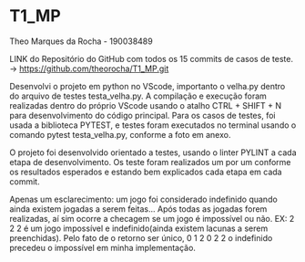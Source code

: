 # T1_MP
Theo Marques da Rocha - 190038489

LINK do Repositório do GitHub com todos os  15 commits de casos de teste. -> https://github.com/theorocha/T1_MP.git 


Desenvolvi o projeto em python no VScode, importanto o velha.py dentro do arquivo de testes testa_velha.py. A compilação e execução foram realizadas dentro do próprio VScode usando o atalho CTRL + SHIFT + N para desenvolvimento do código principal. Para os casos de testes, foi usada a biblioteca PYTEST, e testes foram executados no terminal usando o comando pytest testa_velha.py, conforme a foto em anexo.

O projeto foi desenvolvido orientado a testes, usando o linter PYLINT a cada etapa de desenvolvimento. Os teste  foram realizados um por um conforme os resultados esperados e estando bem explicados cada etapa em cada commit.

Apenas um esclarecimento: um jogo foi considerado indefinido quando ainda existem jogadas a serem feitas... Após todas as jogadas forem realizadas, aí sim ocorre
a checagem se um jogo é impossível ou não. EX: 2 2 2  é um jogo impossível e indefinido(ainda existem lacunas a serem preenchidas). Pelo fato de o retorno ser único,
                                               0 1 2
                                               0 2 2
o indefinido precedeu o impossível em minha implementação.
